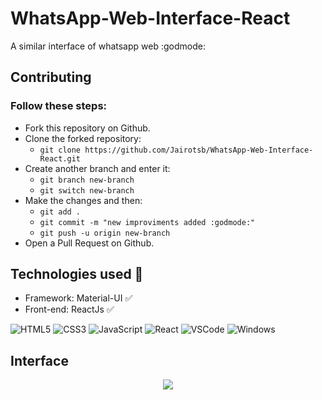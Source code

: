 # WhatsApp-Web-Interface-React
   A similar interface of whatsapp web :godmode:


## Contributing 

### Follow these steps:

- Fork this repository on Github.
- Clone the forked repository:
  - `git clone https://github.com/Jairotsb/WhatsApp-Web-Interface-React.git`
- Create another branch and enter it:
  - `git branch new-branch`
  - `git switch new-branch`
- Make the changes and then:
  - `git add .`
  - `git commit -m "new improviments added :godmode:"`
  - `git push -u origin new-branch`
- Open a Pull Request on Github.

## Technologies used :memo:

 - Framework: Material-UI :white_check_mark:
 - Front-end: ReactJs :white_check_mark:

    
  ![HTML5](https://img.shields.io/badge/-HTML5-E34F26?style=flat-square&logo=html5&logoColor=white)
  ![CSS3](https://img.shields.io/badge/-CSS3-549FDE?style=flat-square&logo=css3&logoColor=white)
  ![JavaScript](https://img.shields.io/badge/-JavaScript-F7B93E?style=flat-square&logo=javascript&logoColor=fff)
  ![React](https://img.shields.io/badge/-React.js-45b8d8?style=flat-square&logo=react&logoColor=white)
  ![VSCode](https://img.shields.io/badge/-VSCode-0085D1?style=flat-square&logo=visual-studio-code&logoColor=white)
  ![Windows](https://img.shields.io/badge/-Windows-00ADEF?style=flat-square&logo=windows&logoColor=white)
  
 ## Interface


<p align="center">
   <img src="images/image.png">
</p>
   
   
   
   
